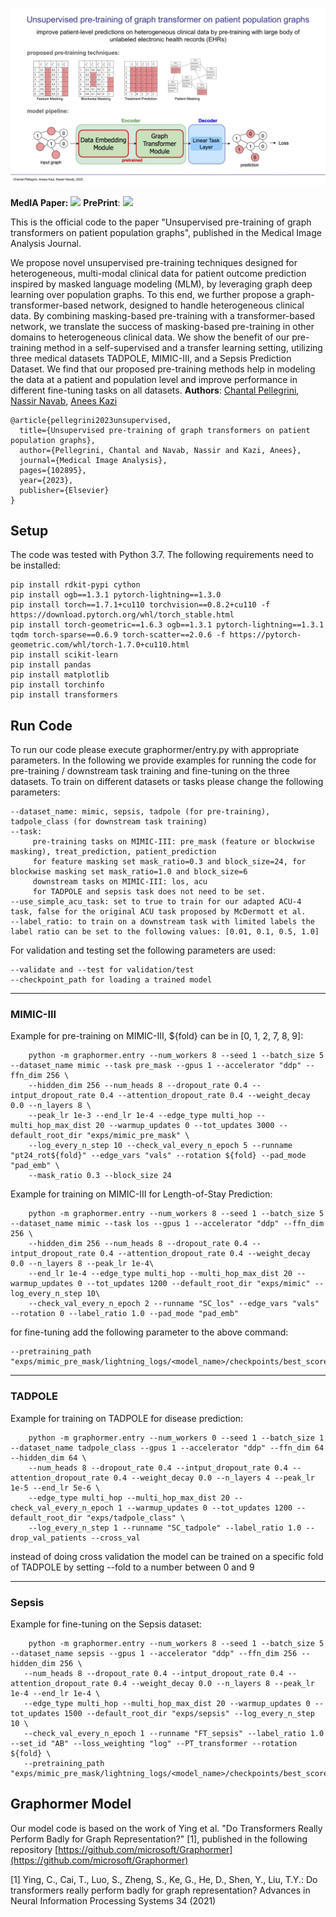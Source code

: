 ![method overview](overview.jpg)

**MedIA Paper:** [![](https://img.shields.io/badge/MedIA-gray)](https://www.sciencedirect.com/science/article/abs/pii/S136184152300155X)
**PrePrint**: [![](https://img.shields.io/badge/Arxiv-2207.10603-blue)](https://arxiv.org/abs/2207.10603)

This is the official code to the paper "Unsupervised pre-training of graph transformers on patient population graphs", published in the Medical Image Analysis Journal.

We propose novel unsupervised pre-training techniques designed for heterogeneous, multi-modal clinical data for patient outcome prediction inspired by masked language modeling (MLM), by leveraging graph deep learning over population graphs. To this end, we further propose a graph-transformer-based network, designed to handle heterogeneous clinical data. By combining masking-based pre-training with a transformer-based network, we translate the success of masking-based pre-training in other domains to heterogeneous clinical data. We show the benefit of our pre-training method in a self-supervised and a transfer learning setting, utilizing three medical datasets TADPOLE, MIMIC-III, and a Sepsis Prediction Dataset. We find that our proposed pre-training methods help in modeling the data at a patient and population level and improve performance in different fine-tuning tasks on all datasets.
**Authors**: [Chantal Pellegrini][cp], [Nassir Navab][nn], [Anees Kazi][nn]

[cp]:https://www.cs.cit.tum.de/camp/members/chantal-pellegrini/
[nn]:https://www.cs.cit.tum.de/camp/members/cv-nassir-navab/nassir-navab/
[ak]:https://www.cs.cit.tum.de/en/camp/members/anees-kazi/

```
@article{pellegrini2023unsupervised,
  title={Unsupervised pre-training of graph transformers on patient population graphs},
  author={Pellegrini, Chantal and Navab, Nassir and Kazi, Anees},
  journal={Medical Image Analysis},
  pages={102895},
  year={2023},
  publisher={Elsevier}
}
```

## Setup

The code was tested with Python 3.7. The following requirements need to be installed:

```
pip install rdkit-pypi cython
pip install ogb==1.3.1 pytorch-lightning==1.3.0
pip install torch==1.7.1+cu110 torchvision==0.8.2+cu110 -f https://download.pytorch.org/whl/torch_stable.html
pip install torch-geometric==1.6.3 ogb==1.3.1 pytorch-lightning==1.3.1 tqdm torch-sparse==0.6.9 torch-scatter==2.0.6 -f https://pytorch-geometric.com/whl/torch-1.7.0+cu110.html
pip install scikit-learn
pip install pandas
pip install matplotlib
pip install torchinfo
pip install transformers
```

## Run Code

To run our code please execute graphormer/entry.py with appropriate parameters. In the following we provide examples for running the code for
pre-training / downstream task training and fine-tuning on the three datasets. To train on different datasets or tasks please change the following
parameters:

```
--dataset_name: mimic, sepsis, tadpole (for pre-training), tadpole_class (for downstream task training)
--task:
     pre-training tasks on MIMIC-III: pre_mask (feature or blockwise masking), treat_prediction, patient_prediction
     for feature masking set mask_ratio=0.3 and block_size=24, for blockwise masking set mask_ratio=1.0 and block_size=6
     downstream tasks on MIMIC-III: los, acu
     for TADPOLE and sepsis task does not need to be set.
--use_simple_acu_task: set to true to train for our adapted ACU-4 task, false for the original ACU task proposed by McDermott et al.
--label_ratio: to train on a downstream task with limited labels the label ratio can be set to the following values: [0.01, 0.1, 0.5, 1.0]
```

For validation and testing set the following parameters are used:

```
--validate and --test for validation/test
--checkpoint_path for loading a trained model
```

---

### MIMIC-III

Example for pre-training on MIMIC-III, ${fold} can be in [0, 1, 2, 7, 8, 9]:

```
    python -m graphormer.entry --num_workers 8 --seed 1 --batch_size 5 --dataset_name mimic --task pre_mask --gpus 1 --accelerator "ddp" --ffn_dim 256 \
    --hidden_dim 256 --num_heads 8 --dropout_rate 0.4 --intput_dropout_rate 0.4 --attention_dropout_rate 0.4 --weight_decay 0.0 --n_layers 8 \
    --peak_lr 1e-3 --end_lr 1e-4 --edge_type multi_hop --multi_hop_max_dist 20 --warmup_updates 0 --tot_updates 3000 --default_root_dir "exps/mimic_pre_mask" \
    --log_every_n_step 10 --check_val_every_n_epoch 5 --runname "pt24_rot${fold}" --edge_vars "vals" --rotation ${fold} --pad_mode "pad_emb" \
    --mask_ratio 0.3 --block_size 24
```

Example for training on MIMIC-III for Length-of-Stay Prediction:

```
    python -m graphormer.entry --num_workers 8 --seed 1 --batch_size 5 --dataset_name mimic --task los --gpus 1 --accelerator "ddp" --ffn_dim 256 \
    --hidden_dim 256 --num_heads 8 --dropout_rate 0.4 --intput_dropout_rate 0.4 --attention_dropout_rate 0.4 --weight_decay 0.0 --n_layers 8 --peak_lr 1e-4\
    --end_lr 1e-4 --edge_type multi_hop --multi_hop_max_dist 20 --warmup_updates 0 --tot_updates 1200 --default_root_dir "exps/mimic" --log_every_n_step 10\
    --check_val_every_n_epoch 2 --runname "SC_los" --edge_vars "vals" --rotation 0 --label_ratio 1.0 --pad_mode "pad_emb"
```

for fine-tuning add the following parameter to the above command:

```
--pretraining_path "exps/mimic_pre_mask/lightning_logs/<model_name>/checkpoints/best_score.pt"
```

---

### TADPOLE

Example for training on TADPOLE for disease prediction:

```
    python -m graphormer.entry --num_workers 0 --seed 1 --batch_size 1 --dataset_name tadpole_class --gpus 1 --accelerator "ddp" --ffn_dim 64 --hidden_dim 64 \
    --num_heads 8 --dropout_rate 0.4 --intput_dropout_rate 0.4 --attention_dropout_rate 0.4 --weight_decay 0.0 --n_layers 4 --peak_lr 1e-5 --end_lr 5e-6 \
    --edge_type multi_hop --multi_hop_max_dist 20 --check_val_every_n_epoch 1 --warmup_updates 0 --tot_updates 1200 --default_root_dir "exps/tadpole_class" \
    --log_every_n_step 1 --runname "SC_tadpole" --label_ratio 1.0 --drop_val_patients --cross_val
```

instead of doing cross validation the model can be trained on a specific fold of TADPOLE by setting --fold to a number between 0 and 9

---

### Sepsis

Example for fine-tuning on the Sepsis dataset:

```
    python -m graphormer.entry --num_workers 8 --seed 1 --batch_size 5 --dataset_name sepsis --gpus 1 --accelerator "ddp" --ffn_dim 256 --hidden_dim 256 \
   --num_heads 8 --dropout_rate 0.4 --intput_dropout_rate 0.4 --attention_dropout_rate 0.4 --weight_decay 0.0 --n_layers 8 --peak_lr 1e-4 --end_lr 1e-4 \
   --edge_type multi_hop --multi_hop_max_dist 20 --warmup_updates 0 --tot_updates 1500 --default_root_dir "exps/sepsis" --log_every_n_step 10 \
   --check_val_every_n_epoch 1 --runname "FT_sepsis" --label_ratio 1.0 --set_id "AB" --loss_weighting "log" --PT_transformer --rotation ${fold} \
   --pretraining_path "exps/mimic_pre_mask/lightning_logs/<model_name>/checkpoints/best_score.pt"
```

## Graphormer Model

Our model code is based on the work of Ying et al. "Do Transformers Really Perform Badly for Graph Representation?" [1], published in the following
repository [https://github.com/microsoft/Graphormer](https://github.com/microsoft/Graphormer)

[1] Ying, C., Cai, T., Luo, S., Zheng, S., Ke, G., He, D., Shen, Y., Liu, T.Y.: Do transformers really perform badly for graph representation?
Advances in Neural Information Processing Systems 34 (2021)
